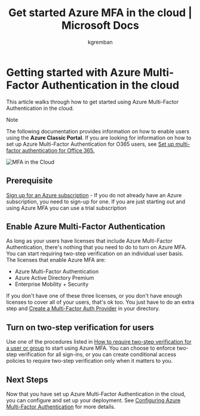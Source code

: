 ﻿---
title: Get started Azure MFA in the cloud | Microsoft Docs
description: This is the Microsoft Azure Multi-Factor authentication page that describes how to get started with Azure MFA in the cloud.
services: multi-factor-authentication
documentationcenter: ''
author: kgremban
manager: femila
editor: yossib

ms.assetid: 6b2e6549-1a26-4666-9c4a-cbe5d64c4e66
ms.service: multi-factor-authentication
ms.workload: identity
ms.tgt_pltfrm: na
ms.devlang: na
ms.topic: get-started-article
ms.date: 06/24/2017
ms.author: kgremban

---
# Getting started with Azure Multi-Factor Authentication in the cloud
This article walks through how to get started using Azure Multi-Factor Authentication in the cloud.

> [!NOTE]
> The following documentation provides information on how to enable users using the **Azure Classic Portal**. If you are looking for information on how to set up Azure Multi-Factor Authentication for O365 users, see [Set up multi-factor authentication for Office 365.](https://support.office.com/article/Set-up-multi-factor-authentication-for-Office-365-users-8f0454b2-f51a-4d9c-bcde-2c48e41621c6?ui=en-US&rs=en-US&ad=US)

![MFA in the Cloud](./media/multi-factor-authentication-get-started-cloud/mfa_in_cloud.png)

## Prerequisite
[Sign up for an Azure subscription](https://azure.microsoft.com/pricing/free-trial/) - If you do not already have an Azure subscription, you need to sign-up for one. If you are just starting out and using Azure MFA you can use a trial subscription

## Enable Azure Multi-Factor Authentication
As long as your users have licenses that include Azure Multi-Factor Authentication, there's nothing that you need to do to turn on Azure MFA. You can start requiring two-step verification on an individual user basis. The licenses that enable Azure MFA are:
- Azure Multi-Factor Authentication
- Azure Active Directory Premium
- Enterprise Mobility + Security

If you don't have one of these three licenses, or you don't have enough licenses to cover all of your users, that's ok too. You just have to do an extra step and [Create a Multi-Factor Auth Provider](multi-factor-authentication-get-started-auth-provider.md) in your directory.

## Turn on two-step verification for users

Use one of the procedures listed in [How to require two-step verification for a user or group](multi-factor-authentication-get-started-user-states.md) to start using Azure MFA. You can choose to enforce two-step verification for all sign-ins, or you can create conditional access policies to require two-step verification only when it matters to you.

## Next Steps
Now that you have set up Azure Multi-Factor Authentication in the cloud, you can configure and set up your deployment. See [Configuring Azure Multi-Factor Authentication](multi-factor-authentication-whats-next.md) for more details.

